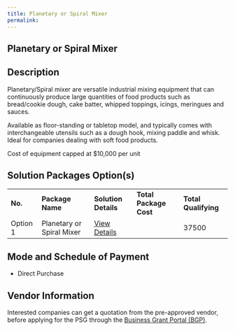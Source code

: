 ```yaml
---
title: Planetary or Spiral Mixer
permalink: 
---
```


## Planetary or Spiral Mixer

## Description

Planetary/Spiral mixer are versatile industrial mixing equipment that  can continuously produce large quantities of food products such as bread/cookie dough, cake batter, whipped toppings, icings, meringues and sauces.

Available as floor-standing or tabletop model, and typically comes with interchangeable utensils such as a dough hook, mixing paddle and whisk. Ideal for companies dealing with soft food products. 

Cost of equipment capped at $10,000 per unit

## Solution Packages Option(s)

<table>
<tr>
<td><b>No.</b></td>
<td><b>Package Name</b></td>
<td><b>Solution Details</b></td>
<td><b>Total Package Cost</b></td>
<td><b>Total Qualifying</b></td>
</tr>
<tr>
<td>Option 1</td>
<td>Planetary or Spiral Mixer</td>
<td><a href=''>View Details</a></td>
<td></td>
<td>37500</td>
</tr>
</table>

## Mode and Schedule of Payment

 - Direct Purchase

## Vendor Information

 

Interested companies can get a quotation from the pre-approved vendor, before applying for the PSG through the <a href='https://www.businessgrants.gov.sg/'>Business Grant Portal (BGP)</a>.
